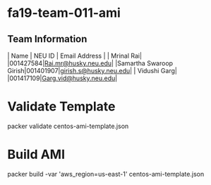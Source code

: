 # fa19-team-011-ami

## Team Information

| Name | NEU ID | Email Address |
| Mrinal Rai| |001427584|Rai.mr@husky.neu.edu| |Samartha Swaroop Girish|001401907|girish.s@husky.neu.edu| | Vidushi Garg| |001417109|Garg.vid@husky.neu.edu| 

# Validate Template
packer validate centos-ami-template.json
# Build AMI
packer build -var 'aws_region=us-east-1' centos-ami-template.json
